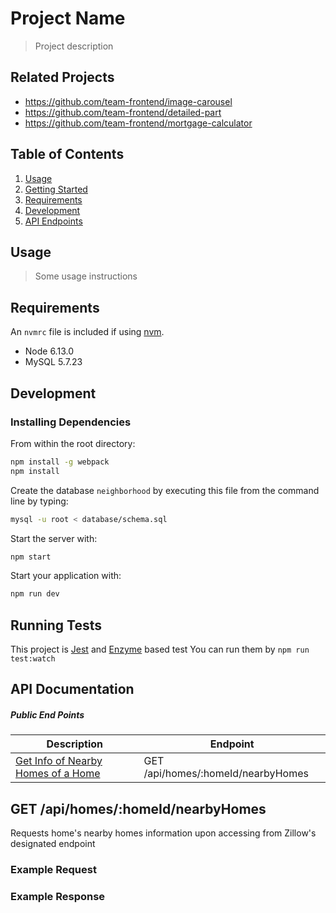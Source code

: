 # Project Name

> Project description

## Related Projects

  - https://github.com/team-frontend/image-carousel
  - https://github.com/team-frontend/detailed-part
  - https://github.com/team-frontend/mortgage-calculator

## Table of Contents

1. [Usage](#Usage)
2. [Getting Started](#getting-started)
3. [Requirements](#requirements)
4. [Development](#development)
5. [API Endpoints](#api)


## Usage

> Some usage instructions

## Requirements

An `nvmrc` file is included if using [nvm](https://github.com/creationix/nvm).

- Node 6.13.0
- MySQL 5.7.23

## Development

### Installing Dependencies

From within the root directory:

```sh
npm install -g webpack
npm install
```
Create the database `neighborhood` by executing this file from the command line by typing:

```sh
mysql -u root < database/schema.sql 
```

Start the server with:
```sh
npm start
```

Start your application with:
```sh
npm run dev
```

## Running Tests

This project is [Jest](https://mochajs.org) and [Enzyme](https://airbnb.io/enzyme/) based test You can run them by `npm run test:watch`

## API Documentation

##### Public End Points
| Description                                                        | Endpoint                           |
| ------------------------------------------------------------------ | ---------------------------------- |
| [Get Info of Nearby Homes of a Home](#get-homeshomeidneaerbyhomes) | GET /api/homes/:homeId/nearbyHomes |

## GET /api/homes/:homeId/nearbyHomes

Requests home's nearby homes information upon accessing from Zillow's designated endpoint

### Example Request

### Example Response



